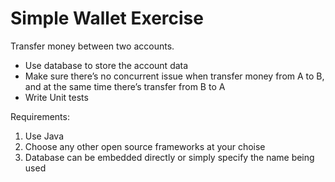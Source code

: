 # Simple Wallet Exercise
Transfer money between two accounts.
* Use database to store the account data
* Make sure there’s no concurrent issue when transfer money from A to B, and at the same time there’s transfer from B to A
* Write Unit tests

Requirements:
1. Use Java
2. Choose any other open source frameworks at your choise
3. Database can be embedded directly or simply specify the name being used
